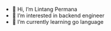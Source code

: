 - 👋 Hi, I’m Lintang Permana
- 👀 I’m interested in backend engineer
- 🌱 I’m currently learning go language

<!---
lutungp/lutungp is a ✨ special ✨ repository because its `README.md` (this file) appears on your GitHub profile.
You can click the Preview link to take a look at your changes.
--->
